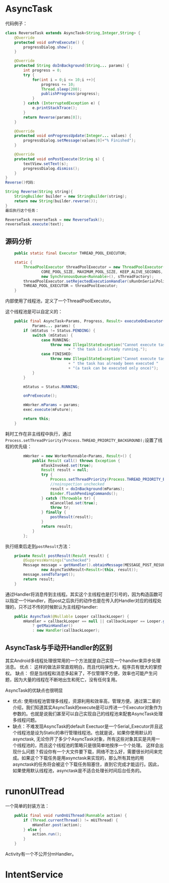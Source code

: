 # AsyncTask

代码例子：

```java
class ReverseTask extends AsyncTask<String,Integer,String> {
    @Override
    protected void onPreExecute() {
        progressDialog.show();
    }

    @Override
    protected String doInBackground(String... params) {
        int progress = 0;
        try {
            for(int i = 0;i <= 10;i ++){
                progress += 10;
                Thread.sleep(200);
                publishProgress(progress);
            }
        } catch (InterruptedException e) {
            e.printStackTrace();
        }
        return Reverse(params[0]);
    }

    @Override
    protected void onProgressUpdate(Integer... values) {
        progressDialog.setMessage(values[0]+"% Finished");
    }

    @Override
    protected void onPostExecute(String s) {
        textView.setText(s);
        progressDialog.dismiss();
    }
}
Reverse()代码:

String Reverse(String string){
    StringBuilder builder = new StringBuilder(string);
    return new String(builder.reverse());
}
最后执行这个任务：

ReverseTask reverseTask = new ReverseTask();
reverseTask.execute(text);
```

## 源码分析

```java
    public static final Executor THREAD_POOL_EXECUTOR;

    static {
        ThreadPoolExecutor threadPoolExecutor = new ThreadPoolExecutor(
                CORE_POOL_SIZE, MAXIMUM_POOL_SIZE, KEEP_ALIVE_SECONDS, TimeUnit.SECONDS,
                new SynchronousQueue<Runnable>(), sThreadFactory);
        threadPoolExecutor.setRejectedExecutionHandler(sRunOnSerialPolicy);
        THREAD_POOL_EXECUTOR = threadPoolExecutor;
    }
```

内部使用了线程池，定义了一个ThreadPoolExecutor。

这个线程池是可以自定义的：

```java
    public final AsyncTask<Params, Progress, Result> executeOnExecutor(Executor exec,
            Params... params) {
        if (mStatus != Status.PENDING) {
            switch (mStatus) {
                case RUNNING:
                    throw new IllegalStateException("Cannot execute task:"
                            + " the task is already running.");
                case FINISHED:
                    throw new IllegalStateException("Cannot execute task:"
                            + " the task has already been executed "
                            + "(a task can be executed only once)");
            }
        }

        mStatus = Status.RUNNING;

        onPreExecute();

        mWorker.mParams = params;
        exec.execute(mFuture);

        return this;
    }
```

耗时工作在非主线程中执行，通过`Process.setThreadPriority(Process.THREAD_PRIORITY_BACKGROUND);`设置了线程的优先级：

```java
        mWorker = new WorkerRunnable<Params, Result>() {
            public Result call() throws Exception {
                mTaskInvoked.set(true);
                Result result = null;
                try {
                    Process.setThreadPriority(Process.THREAD_PRIORITY_BACKGROUND);
                    //noinspection unchecked
                    result = doInBackground(mParams);
                    Binder.flushPendingCommands();
                } catch (Throwable tr) {
                    mCancelled.set(true);
                    throw tr;
                } finally {
                    postResult(result);
                }
                return result;
            }
        };
```

执行结束后走到`postResult`方法：

```java
    private Result postResult(Result result) {
        @SuppressWarnings("unchecked")
        Message message = getHandler().obtainMessage(MESSAGE_POST_RESULT,
                new AsyncTaskResult<Result>(this, result));
        message.sendToTarget();
        return result;
    }
```

通过Handler将消息传到主线程。其实这个主线程也是打引号的，因为构造函数可以指定一个Handler，而post之后执行的动作也是在传入的Handler对应的线程处理的，只不过不传的时候默认为主线程Handler:

```java
    public AsyncTask(@Nullable Looper callbackLooper) {
        mHandler = callbackLooper == null || callbackLooper == Looper.getMainLooper()
            ? getMainHandler()
            : new Handler(callbackLooper);
```



## **AsyncTask与手动开Handler的区别**

其实Android多线程处理很常用的一个方法就是自己实现一个handler来异步处理消息。
优点： 这样的做法非常直观明白，而且代码弹性大，程序员有很大的掌控权。
缺点： 但是当线程和消息多起来了，不仅管理不方便，效率也可能产生问题，因为大量的线程在不断地出生和死亡，没有任何复用。

AsyncTask的优缺点也很明显

- 优点: 使用线程池管理多线程，资源利用和效率高，管理方便。通过第二章的介绍，我们知道其实AsyncTask的execute是可以传进一个Executor对象作为参数的。也就是说我们甚至可以自己实现自己的线程池来配套AsyncTask处理多线程问题。
- 缺点：不难发现AsyncTask的default Exectuor是一个Serial_Executor并且这个线程池是设为Static的串行管理线程池。也就是说，如果你使用默认的asynctask, 无论你开了多少个AsyncTask对象，所有这些对象其实是共用一个线程池的，而且这个线程池的策略只是很简单地按序一个个处理。
  这样会出现什么问题？假设你有一个大文件要下载，网络不怎么好，需要很长时间来完成。如果这个下载任务是用asynctask来实现的，那么所有其他的用asynctask的任务将会被这个下载任务阻塞住，直到它完成才能运行。因此，如果使用默认线程池，asynctask是不适合处理长时间后台任务的。

# runonUITread

一个简单的封装方法：

```java
    public final void runOnUiThread(Runnable action) {
        if (Thread.currentThread() != mUiThread) {
            mHandler.post(action);
        } else {
            action.run();
        }
    }
```

Activity有一个不公开分mHandler。

# IntentService

